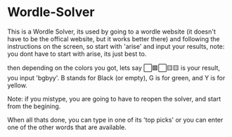 # Wordle-Solver
This is a Wordle Solver, its used by going to a wordle website
(it doesn't have to be the offical website, but it works better there)
and following the instructions on the screen, so start with 'arise'
and input your results, note: you dont have to start with arise, its just best to.

then depending on the colors you got, lets say ⬜🟩⬜🟨🟨 is your result, you input
'bgbyy'. B stands for Black (or empty), G is for green, and Y is for yellow.

Note: if you mistype, you are going to have to reopen the solver, and start from the
begining.

When all thats done, you can type in one of its 'top picks' or you can enter one of the
other words that are available.



